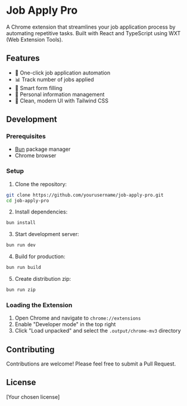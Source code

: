 # Job Apply Pro

A Chrome extension that streamlines your job application process by automating repetitive tasks. Built with React and TypeScript using WXT (Web Extension Tools).

## Features

- 🚀 One-click job application automation
- 📊 Track number of jobs applied
- 🎯 Smart form filling
- 💼 Personal information management
- 🎨 Clean, modern UI with Tailwind CSS

## Development

### Prerequisites

- [Bun](https://bun.sh/) package manager
- Chrome browser

### Setup

1. Clone the repository:
```bash
git clone https://github.com/yourusername/job-apply-pro.git
cd job-apply-pro
```

2. Install dependencies:
```bash
bun install
```

3. Start development server:
```bash
bun run dev
```

4. Build for production:
```bash
bun run build
```

5. Create distribution zip:
```bash
bun run zip
```

### Loading the Extension

1. Open Chrome and navigate to `chrome://extensions`
2. Enable "Developer mode" in the top right
3. Click "Load unpacked" and select the `.output/chrome-mv3` directory

## Contributing

Contributions are welcome! Please feel free to submit a Pull Request.

## License

[Your chosen license]
